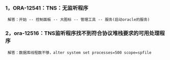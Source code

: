 ### 1，ORA-12541：TNS：无监听程序
     解答：开始 -- 控制面板 -- 大图标 -- 管理工具 -- 服务(启动oracle的服务)
### 2，ora-12516：TNS监听程序找不到符合协议堆栈要求的可用处理程序
     解答：数据库线程数不够，alter system set processes=500 scope=spfile
